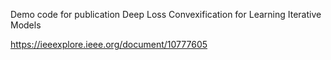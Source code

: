 Demo code for publication
Deep Loss Convexification for Learning Iterative Models

https://ieeexplore.ieee.org/document/10777605

